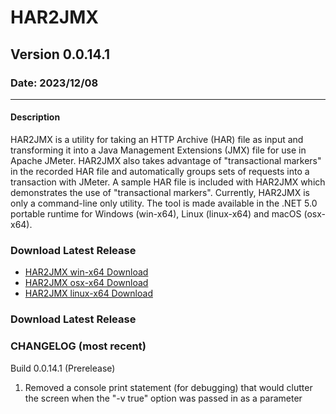 # HAR2JMX
## Version 0.0.14.1
### Date: 2023/12/08

-------------------------------

#### Description 
HAR2JMX is a utility for taking an HTTP Archive (HAR) file as input and transforming it into a Java Management Extensions (JMX) file for use in Apache JMeter. HAR2JMX also takes advantage of "transactional markers" in the recorded HAR file and automatically groups sets of requests into a transaction with JMeter. A sample HAR file is included with HAR2JMX which demonstrates the use of "transactional markers". Currently, HAR2JMX is only a command-line only utility. The tool is made available in the .NET 5.0 portable runtime for Windows (win-x64), Linux (linux-x64) and macOS (osx-x64).

### Download Latest Release
- [HAR2JMX win-x64 Download](../../raw/main/binaries/v0.0.14.1/win-x64/har2jmx_win-x64.zip)
- [HAR2JMX osx-x64 Download](../../raw/main/binaries/v0.0.14.1/osx-x64/har2jmx_osx-x64.zip)
- [HAR2JMX linux-x64 Download](../../raw/main/binaries/v0.0.14.1/linux-x64/har2jmx_linux-x64.zip)
  
### Download Latest Release

### CHANGELOG (most recent)
Build 0.0.14.1 (Prerelease)
1. Removed a console print statement (for debugging) that would clutter the screen when the "-v true" option was passed in as a parameter
